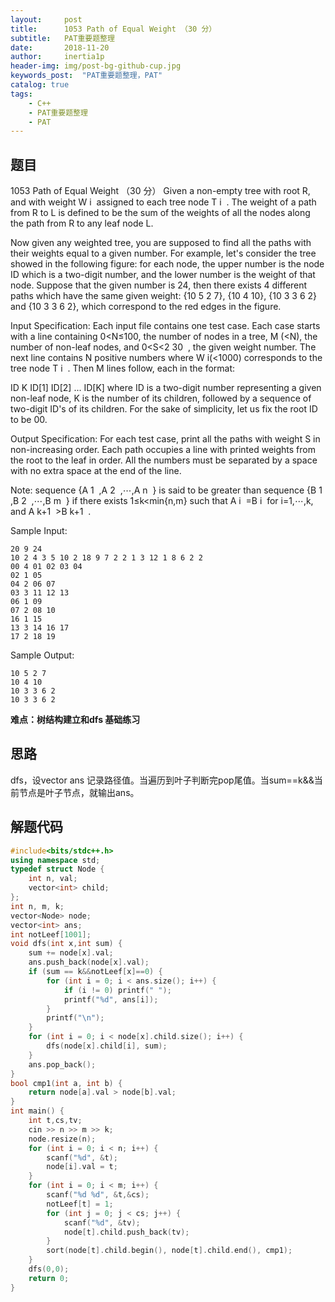 ```yaml
---
layout:     post
title:      1053 Path of Equal Weight （30 分）
subtitle:   PAT重要题整理
date:       2018-11-20
author:     inertia1p
header-img: img/post-bg-github-cup.jpg
keywords_post:  "PAT重要题整理，PAT"
catalog: true
tags:
    - C++
    - PAT重要题整理
    - PAT
---
```


## 题目

1053 Path of Equal Weight （30 分）
Given a non-empty tree with root R, and with weight W
​i
​​  assigned to each tree node T
​i
​​ . The weight of a path from R to L is defined to be the sum of the weights of all the nodes along the path from R to any leaf node L.

Now given any weighted tree, you are supposed to find all the paths with their weights equal to a given number. For example, let's consider the tree showed in the following figure: for each node, the upper number is the node ID which is a two-digit number, and the lower number is the weight of that node. Suppose that the given number is 24, then there exists 4 different paths which have the same given weight: {10 5 2 7}, {10 4 10}, {10 3 3 6 2} and {10 3 3 6 2}, which correspond to the red edges in the figure.



Input Specification:
Each input file contains one test case. Each case starts with a line containing 0<N≤100, the number of nodes in a tree, M (<N), the number of non-leaf nodes, and 0<S<2
​30
​​ , the given weight number. The next line contains N positive numbers where W
​i
​​  (<1000) corresponds to the tree node T
​i
​​ . Then M lines follow, each in the format:

ID K ID[1] ID[2] ... ID[K]
where ID is a two-digit number representing a given non-leaf node, K is the number of its children, followed by a sequence of two-digit ID's of its children. For the sake of simplicity, let us fix the root ID to be 00.

Output Specification:
For each test case, print all the paths with weight S in non-increasing order. Each path occupies a line with printed weights from the root to the leaf in order. All the numbers must be separated by a space with no extra space at the end of the line.

Note: sequence {A
​1
​​ ,A
​2
​​ ,⋯,A
​n
​​ } is said to be greater than sequence {B
​1
​​ ,B
​2
​​ ,⋯,B
​m
​​ } if there exists 1≤k<min{n,m} such that A
​i
​​ =B
​i
​​ for i=1,⋯,k, and A
​k+1
​​ >B
​k+1
​​ .

Sample Input:
```
20 9 24
10 2 4 3 5 10 2 18 9 7 2 2 1 3 12 1 8 6 2 2
00 4 01 02 03 04
02 1 05
04 2 06 07
03 3 11 12 13
06 1 09
07 2 08 10
16 1 15
13 3 14 16 17
17 2 18 19
```
Sample Output:
```
10 5 2 7
10 4 10
10 3 3 6 2
10 3 3 6 2
```

**难点：树结构建立和dfs 基础练习**

## 思路

dfs，设vector<int> ans 记录路径值。当遍历到叶子判断完pop尾值。当sum==k&&当前节点是叶子节点，就输出ans。

## 解题代码

```C++
#include<bits/stdc++.h>
using namespace std;
typedef struct Node {
	int n, val;
	vector<int> child;
};
int n, m, k;
vector<Node> node;
vector<int> ans;
int notLeef[1001];
void dfs(int x,int sum) {
	sum += node[x].val;
	ans.push_back(node[x].val);
	if (sum == k&&notLeef[x]==0) {
		for (int i = 0; i < ans.size(); i++) {
			if (i != 0) printf(" ");
			printf("%d", ans[i]);
		}
		printf("\n");
	}
	for (int i = 0; i < node[x].child.size(); i++) {
		dfs(node[x].child[i], sum);
	}
	ans.pop_back();
}
bool cmp1(int a, int b) {
	return node[a].val > node[b].val;
}
int main() {
	int t,cs,tv;
	cin >> n >> m >> k;
	node.resize(n);
	for (int i = 0; i < n; i++) {
		scanf("%d", &t);
		node[i].val = t;
	}
	for (int i = 0; i < m; i++) {
		scanf("%d %d", &t,&cs);
		notLeef[t] = 1;
		for (int j = 0; j < cs; j++) {
			scanf("%d", &tv);
			node[t].child.push_back(tv);
		}
		sort(node[t].child.begin(), node[t].child.end(), cmp1);
	}
	dfs(0,0);
	return 0;
}

```
